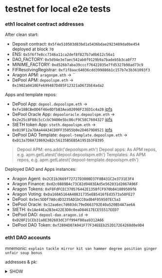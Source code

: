 # testnet for local e2e tests

### eth1 localnet contract addresses
After clean start:
  - Deposit contract: `0x5f4e510503d83bd1a5436bdae2923489da0be454` deployed at block `70`
  - ENS: `0x5f6f7e8cc7346a11ca2def8f827b7a0b612c56a1`
  - DAO_FACTORY: `0x5d94e3e7aec542ab0f9129b9a7badeb5b3ca0f77`
  - MINIME_FACTORY: `0xd526b7aba39cccf76422835e7fd5327b98ad73c9`
  - FIFResolvingRegistrar: `0xf1f8aac64036cdd399886b1c157b7e3b361093f3`
  - Aragon APM: `aragonpm.eth` -> ``
  - DePool APM: `depoolspm.eth` -> `0x1902a0410EFe699487Dd85F12321aD672bE4ada2`
  
  Apps and template repos:
  - DePool App: `depool.depoolspm.eth` -> `0xfe18BCBeDD6f46e0DfbB3Aea02090F23ED1c4a28` [ipfs](http://localhost:8080/ipfs/QmYK2uMUzVR86A7Cxfz2yimz7bRXUGKrQRDuUkx66mh4Hm)
  - DePool Oracle App: `depooloracle.depoolspm.eth` -> `0x2e25c8F88c5cCcbC9400e5bc86cF9C58C7604327` [ipfs](http://localhost:8080/ipfs/QmbCTi3DY8vR17V11QgxuUzxApFnJgu4cUYLYcbphZUxiT)
  - StETH token App: `steth.depoolspm.eth` -> `0x019F12a7DAa44A34CD0FF35055b0e2D4679D8521` [ipfs](http://localhost:8080/ipfs/QmV26JoDLiHjV5RRoQHCKzXYuwzgBgD5nishY2b3q3eh6a)
  - DePool DAO Template: `depool-template.depoolspm.eth` -> `0xD13a7D8A728692eB2c56135B5EB5A1951b3F8395`
  
   > Depool APM: ens.addr('depoolspm.eth')
   > Depool apps: As APM repos, e.g. apm.getLatest('depool.depoolspm.eth')
   > Templates: As APM repos, e.g. apm.getLatest('depool-template.depoolspm.eth')
    
  Deployed DAO and Apps instances:
  - Aragon Agent: `0x2CE1b3669f72727D3000D37F8B431C2e3731E3F4`
  - Aragon Finance: `0xd2c0889B4c73C82d9403EAd5e562031d2067A96F`
  - Aragon Tokens: `0xF8FdFCEC370576442E1358fCF970b841809509f6`
  - Aragon Voting: `0xDa160A5164A40831735eEB5416fEd3573a50FE27`
  - DePool: `0x5ec5DDf7A0cdD3235AD1bCC0ad04F059507EC5a3`
  - DePool Oracle: `0x12aa6ec7d603dc79eD663792E40a520B54A7ae6A`
  - StETH: `0x1Ae44Ea2B3e422E3D0c0eaD84617ECE55517EED7`
  - DePool DAO: `depool-dao.aragon.id` -> `0xD20F21CEb31a8E302603dC3ff994f00aa9312A66`
  - DePool DAO Token: `0xf2804D07A941F77F34EEEb252D172E4268d0e9D4`

### eth1 DAO accounts
mnemonic: `explain tackle mirror kit van hammer degree position ginger unfair soup bonus`

addresses & pk: <details><summary>SHOW</summary>

  - Address #1: 0xb4124cEB3451635DAcedd11767f004d8a28c6eE7 (account used to deploy DAOs, has more permissions)   
    Private key: a8a54b2d8197bc0b19bb8a084031be71835580a01e70a45a13babd16c9bc1563

  - Address #2: 0x8401Eb5ff34cc943f096A32EF3d5113FEbE8D4Eb
    Private key: ce8e3bda3b44269c147747a373646393b1504bfcbb73fc9564f5d753d8116608
   
  - Address #3: 0x306469457266CBBe7c0505e8Aad358622235e768
    Private key: 8716d2701596f51aa39d061a685d5ae5ec946eb2c7adb059d29024b5bb3b02c8
   
  - Address #4: 0xd873F6DC68e3057e4B7da74c6b304d0eF0B484C7
    Private key: 62d7bb725787d84b059eb4950f6eea060d898183250ca3ea673a36b8e113018f

  - Address #5: 0xDcC5dD922fb1D0fd0c450a0636a8cE827521f0eD
    Private key: 705df2ae707e25fa37ca84461ac6eb83eb4921b653e98fdc594b60bea1bb4e52
   
  - Address #6: 0x27E9727FD9b8CdDdd0854F56712AD9DF647FaB74
    Private key: 6b12b45143fc6c7721d0ffbb9811905e773868376501fd1f46c64bf34ae29991

  - Address #7: 0x9766D2e7FFde358AD0A40BB87c4B88D9FAC3F4dd
    Private key: 33f3f34569f997abb165d6967895d963a2b15ec609efcec844e65b60ee8340c7

  - Address #8: 0xBd7055AB500cD1b0b0B14c82BdBe83ADCc2e8D06
    Private key: 5a013cc48f0a3196b0986fc7a7a9dd320ac75e89e33302a7ff4ea6b9dc4f7b00

  - Address #9: 0xe8898A4E589457D979Da4d1BDc35eC2aaf5a3f8E
    Private key: 418cc0b07bfef998f577384b185b97ad544204b5be43ac9b3abf16db2012ab5c

  - Address #10: 0xED6A91b1CFaae9882875614170CbC989fc5EfBF0
    Private key: 698eece6f9915b08b4d1a63958dc4f3996ee5a8d685b29d17c28beab912a77cd    
</detail>